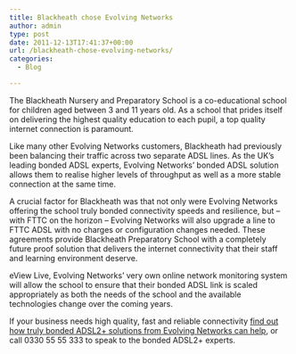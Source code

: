 ```yaml
---
title: Blackheath chose Evolving Networks
author: admin
type: post
date: 2011-12-13T17:41:37+00:00
url: /blackheath-chose-evolving-networks/
categories:
  - Blog

---
```

The Blackheath Nursery and Preparatory School is a co-educational school for children aged between 3 and 11 years old. As a school that prides itself on delivering the highest quality education to each pupil, a top quality internet connection is paramount.

Like many other Evolving Networks customers, Blackheath had previously been balancing their traffic across two separate ADSL lines. As the UK’s leading bonded ADSL experts, Evolving Networks’ bonded ADSL solution allows them to realise higher levels of throughput as well as a more stable connection at the same time.

A crucial factor for Blackheath was that not only were Evolving Networks offering the school truly bonded connectivity speeds and resilience, but – with FTTC on the horizon – Evolving Networks will also upgrade a line to FTTC ADSL with no charges or configuration changes needed. These agreements provide Blackheath Preparatory School with a completely future proof solution that delivers the internet connectivity that their staff and learning environment deserve.

eView Live, Evolving Networks’ very own online network monitoring system will allow the school to ensure that their bonded ADSL link is scaled appropriately as both the needs of the school and the available technologies change over the coming years.

If your business needs high quality, fast and reliable connectivity [find out how truly bonded ADSL2+ solutions from Evolving Networks can help][1], or call 0330 55 55 333 to speak to the bonded ADSL2+ experts.

 [1]: /contact-us/